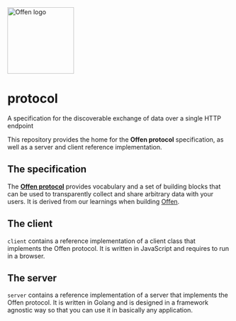 <a href="https://offen.dev/">
    <img src="https://offen.github.io/press-kit/offen-material/gfx-GitHub-Offen-logo.svg" alt="Offen logo" title="Offen" width="150px"/>
</a>

# protocol
A specification for the discoverable exchange of data over a single HTTP endpoint

This repository provides the home for the __Offen protocol__ specification, as well as a server and client reference implementation.

## The specification

The [__Offen protocol__][draft] provides vocabulary and a set of building blocks that can be used to transparently collect and share arbitrary data with your users.
It is derived from our learnings when building [Offen][Offen].

[Offen]: https://www.offen.dev
[draft]: https://offen.github.io/protocol/

## The client

`client` contains a reference implementation of a client class that implements the Offen protocol.
It is written in JavaScript and requires to run in a browser.

## The server

`server` contains a reference implementation of a server that implements the Offen protocol.
It is written in Golang and is designed in a framework agnostic way so that you can use it in basically any application.
